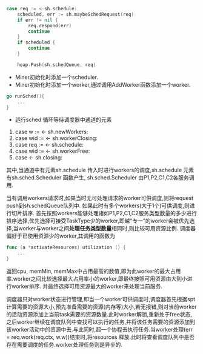 ```go
case req := <-sh.schedule:
    scheduled, err := sh.maybeSchedRequest(req)
    if err != nil {
        req.respond(err)
        continue
    }
    if scheduled {
        continue
    }

    heap.Push(sh.schedQueue, req)
```


- Miner初始化时添加一个scheduler.
- Miner初始化时添加一个worker,通过调用AddWorker函数添加一个worker.
```go
go runSched(){
    ...
}
```
- 运行sched
循环等待调度器中通道的元素
1. case w := <- sh.newWorkers:
2. case wid := <- sh.workerClosing:
3. case req := <- sh.schedule:
4. case wid := <- sh.workerFree:
5. case <- sh.closing:


其中,当通道中有元素sh.schedule 传入时进行workers的调度,sh.schedule 元素有sh.sched.Scheduler 函数产生,
sh.sched.Scheduler 由P1,P2,C1,C2各服务调用.

当有调用workers请求时,如果当时无可处理请求的worker可供调度,则将request push到sh.schedQueue队列中.
如果此时有多个workers(大于1个)可供调度,则进行切片排序.
首先按照workers能够处理诸如P1,P2,C1,C2服务类型数量的多少进行排序选择,优先选择可接受TaskType少的worker,即越"专一"的worker会被优先选择,当worker与worker之间**处理任务类型数量**相同时,则比较可用资源比例.
调度器偏好于已使用资源少的worker,其调用的函数为
```go
func (a *activateResources) utilization () {
    ...
}
```
返回cpu, memMin, memMax中占用最高的数值,即为此worker的最大占用率.worker之间比较选择最大占用率小的worker,即最终按照可用资源由大到小进行worker排序.
并最终选择可用资源最大的worker来处理当前服务.



调度器只对worker状态进行管理,即当一个worker可供调度时,调度器首先根据spt计算需要的资源大小,预先准备需要的资源(内存等)大小,若无报错,则对当前worker的活动资源添加上当前task需要的资源数量.此时worker解锁,重新处于free状态,之后worker继续在调度队列中查找可以执行的任务,并将该任务需要的资源添加到该worker活动中的资源中去.与此同时,起一个协程去执行任务.当worker处理(err = req.work(req.ctx, w.w))结束时,将resources 释放.此时将查看调度队列中是否存在需要调度的任务.worker处理任务则是异步的.